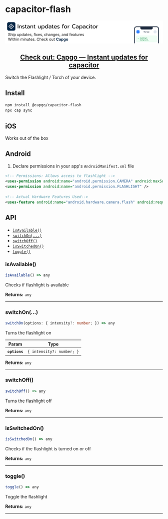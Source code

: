# capacitor-flash
  <a href="https://capgo.app/"><img src='https://raw.githubusercontent.com/Cap-go/capgo/main/assets/capgo_banner.png' alt='Capgo - Instant updates for capacitor'/></a>

<div align="center">
<h2><a href="https://capgo.app/">Check out: Capgo — Instant updates for capacitor</a></h2>
</div>

Switch the Flashlight / Torch of your device.

## Install

```bash
npm install @capgo/capacitor-flash
npx cap sync
```

## iOS

Works out of the box

## Android

1. Declare permissions in your app's `AndroidManifest.xml` file

```xml
<!-- Permissions: Allows access to flashlight -->
<uses-permission android:name="android.permission.CAMERA" android:maxSdkVersion="23" />
<uses-permission android:name="android.permission.FLASHLIGHT" />

<!-- Actual Hardware Features Used-->
<uses-feature android:name="android.hardware.camera.flash" android:required="true" />
```

## API

<docgen-index>

* [`isAvailable()`](#isavailable)
* [`switchOn(...)`](#switchon)
* [`switchOff()`](#switchoff)
* [`isSwitchedOn()`](#isswitchedon)
* [`toggle()`](#toggle)

</docgen-index>

<docgen-api>
<!--Update the source file JSDoc comments and rerun docgen to update the docs below-->

### isAvailable()

```typescript
isAvailable() => any
```

Checks if flashlight is available

**Returns:** <code>any</code>

--------------------


### switchOn(...)

```typescript
switchOn(options: { intensity?: number; }) => any
```

Turns the flashlight on

| Param         | Type                                 |
| ------------- | ------------------------------------ |
| **`options`** | <code>{ intensity?: number; }</code> |

**Returns:** <code>any</code>

--------------------


### switchOff()

```typescript
switchOff() => any
```

Turns the flashlight off

**Returns:** <code>any</code>

--------------------


### isSwitchedOn()

```typescript
isSwitchedOn() => any
```

Checks if the flashlight is turned on or off

**Returns:** <code>any</code>

--------------------


### toggle()

```typescript
toggle() => any
```

Toggle the flashlight

**Returns:** <code>any</code>

--------------------

</docgen-api>
